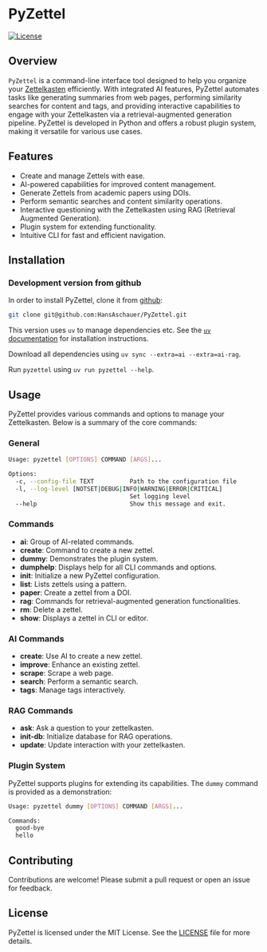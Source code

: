 
# PyZettel

[![License](https://img.shields.io/badge/license-MIT-blue.svg)](LICENSE)

## Overview

`PyZettel` is a command-line interface tool designed to help you organize your [Zettelkasten](https://en.wikipedia.org/wiki/Zettelkasten) efficiently. With integrated AI features, PyZettel automates tasks like generating summaries from web pages, performing similarity searches for content and tags, and providing interactive capabilities to engage with your Zettelkasten via a retrieval-augmented generation pipeline. PyZettel is developed in Python and offers a robust plugin system, making it versatile for various use cases.

## Features

- Create and manage Zettels with ease.
- AI-powered capabilities for improved content management.
- Generate Zettels from academic papers using DOIs.
- Perform semantic searches and content similarity operations.
- Interactive questioning with the Zettelkasten using RAG (Retrieval Augmented Generation).
- Plugin system for extending functionality.
- Intuitive CLI for fast and efficient navigation.

## Installation

### Development version from github

In order to install PyZettel, clone it from [github](https://github.com/HansAschauer/PyZettel):
```bash
git clone git@github.com:HansAschauer/PyZettel.git
```

This version uses `uv` to manage dependencies etc. See the [`uv`
documentation](https://docs.astral.sh/uv/getting-started/installation/) for
installation instructions.

Download all dependencies using `uv sync --extra=ai --extra=ai-rag`.

Run `pyzettel` using `uv run pyzettel --help`.

## Usage

PyZettel provides various commands and options to manage your Zettelkasten. Below is a summary of the core commands:

### General

```bash
Usage: pyzettel [OPTIONS] COMMAND [ARGS]...

Options:
  -c, --config-file TEXT          Path to the configuration file
  -l, --log-level [NOTSET|DEBUG|INFO|WARNING|ERROR|CRITICAL]
                                  Set logging level
  --help                          Show this message and exit.
```

### Commands

- **ai**: Group of AI-related commands.
- **create**: Command to create a new zettel.
- **dummy**: Demonstrates the plugin system.
- **dumphelp**: Displays help for all CLI commands and options.
- **init**: Initialize a new PyZettel configuration.
- **list**: Lists zettels using a pattern.
- **paper**: Create a zettel from a DOI.
- **rag**: Commands for retrieval-augmented generation functionalities.
- **rm**: Delete a zettel.
- **show**: Displays a zettel in CLI or editor.

### AI Commands

- **create**: Use AI to create a new zettel.
- **improve**: Enhance an existing zettel.
- **scrape**: Scrape a web page.
- **search**: Perform a semantic search.
- **tags**: Manage tags interactively.

### RAG Commands

- **ask**: Ask a question to your zettelkasten.
- **init-db**: Initialize database for RAG operations.
- **update**: Update interaction with your zettelkasten.

### Plugin System

PyZettel supports plugins for extending its capabilities. The `dummy` command is provided as a demonstration:

```bash
Usage: pyzettel dummy [OPTIONS] COMMAND [ARGS]...

Commands:
  good-bye
  hello
```

## Contributing

Contributions are welcome! Please submit a pull request or open an issue for feedback.

## License

PyZettel is licensed under the MIT License. See the [LICENSE](LICENSE) file for more details.

